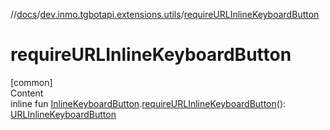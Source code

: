//[docs](../../index.md)/[dev.inmo.tgbotapi.extensions.utils](index.md)/[requireURLInlineKeyboardButton](require-u-r-l-inline-keyboard-button.md)



# requireURLInlineKeyboardButton  
[common]  
Content  
inline fun [InlineKeyboardButton](../dev.inmo.tgbotapi.types.buttons.InlineKeyboardButtons/-inline-keyboard-button/index.md).[requireURLInlineKeyboardButton](require-u-r-l-inline-keyboard-button.md)(): [URLInlineKeyboardButton](../dev.inmo.tgbotapi.types.buttons.InlineKeyboardButtons/-u-r-l-inline-keyboard-button/index.md)  



